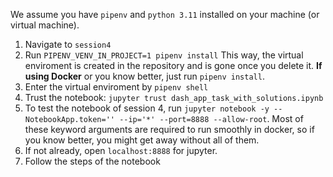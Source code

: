 We assume you have `pipenv` and `python 3.11` installed on your machine (or virtual machine).

1. Navigate to `session4` 
2. Run `PIPENV_VENV_IN_PROJECT=1 pipenv install` This way, the virtual enviroment is created in the repository and is gone once you delete it. **If using Docker** or you know better, just run `pipenv install`.
3. Enter the virtual enviroment by `pipenv shell`
4. Trust the notebook: `jupyter trust dash_app_task_with_solutions.ipynb`
5. To test the notebook of session 4, run `jupyter notebook -y --NotebookApp.token='' --ip='*' --port=8888 --allow-root`. Most of these keyword arguments are required to run smoothly in docker, so if you know better, you might get away without all of them.
6. If not already, open `localhost:8888` for jupyter.
7. Follow the steps of the notebook
